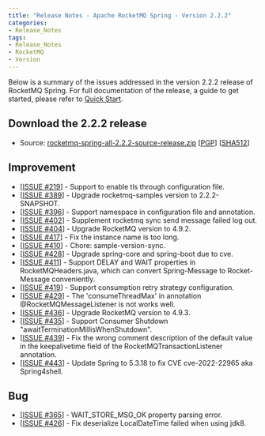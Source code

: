 ```yaml
---
title: "Release Notes - Apache RocketMQ Spring - Version 2.2.2"
categories:
- Release_Notes
tags:
- Release_Notes
- RocketMQ
- Version
---
```


Below is a summary of the issues addressed in the version 2.2.2 release of RocketMQ Spring. For full documentation of the release, a guide to get started, please refer to [Quick Start](https://github.com/apache/rocketmq-spring).


<h2> Download the 2.2.2 release</h2>

* Source: [rocketmq-spring-all-2.2.2-source-release.zip](https://www.apache.org/dyn/closer.cgi?path=rocketmq/rocketmq-spring/2.2.2/rocketmq-spring-rocketmq-spring-all-2.2.2.zip) [[PGP](https://archive.apache.org/dist/rocketmq/rocketmq-spring/2.2.1/rocketmq-spring-all-2.2.1-source-release.zip.asc)] [[SHA512](https://archive.apache.org/dist/rocketmq/rocketmq-spring/2.2.2/rocketmq-spring-rocketmq-spring-all-2.2.2.zip.sha512)]


## Improvement
<ul>
<li>[<a href='https://github.com/apache/rocketmq-spring/issues/219'>ISSUE #219</a>] -  Support to enable tls through configuration file.
</li>
<li>[<a href='https://github.com/apache/rocketmq-spring/issues/389'>ISSUE #389</a>] -  Upgrade rocketmq-samples version to 2.2.2-SNAPSHOT.
</li>
<li>[<a href='https://github.com/apache/rocketmq-spring/issues/396'>ISSUE #396</a>] -  Support namespace in configuration file and annotation.
</li>
<li>[<a href='https://github.com/apache/rocketmq-spring/issues/402'>ISSUE #402</a>] -  Supplement rocketmq sync send message failed log out.
</li>
<li>[<a href='https://github.com/apache/rocketmq-spring/issues/404'>ISSUE #404</a>] -  Upgrade RocketMQ version to 4.9.2.
</li>
<li>[<a href='https://github.com/apache/rocketmq-spring/issues/417'>ISSUE #417</a>] -  Fix the instance name is too long.
</li>
<li>[<a href='https://github.com/apache/rocketmq-spring/issues/410'>ISSUE #410</a>] -  Chore: sample-version-sync.
</li>
<li>[<a href='https://github.com/apache/rocketmq-spring/issues/428'>ISSUE #428</a>] -  Upgrade spring-core and spring-boot due to cve.
</li>
<li>[<a href='https://github.com/apache/rocketmq-spring/issues/411'>ISSUE #411</a>] -  Support DELAY and WAIT properties in RocketMQHeaders.java, which can convert Spring-Message to Rocket-Message conveniently.
</li>
<li>[<a href='https://github.com/apache/rocketmq-spring/issues/419'>ISSUE #419</a>] -  Support consumption retry strategy configuration.
</li>
<li>[<a href='https://github.com/apache/rocketmq-spring/issues/429'>ISSUE #429</a>] -  The 'consumeThreadMax' in annotation @RocketMQMessageListener is not works well.
</li>
<li>[<a href='https://github.com/apache/rocketmq-spring/issues/436'>ISSUE #436</a>] -  Upgrade RocketMQ version to 4.9.3.
</li>
<li>[<a href='https://github.com/apache/rocketmq-spring/issues/435'>ISSUE #435</a>] -  Support Consumer Shutdown "awaitTerminationMillisWhenShutdown".
</li>
<li>[<a href='https://github.com/apache/rocketmq-spring/issues/439'>ISSUE #439</a>] -  Fix the wrong comment description of the default value in the keepalivetime field of the RocketMQTransactionListener annotation.
</li>
<li>[<a href='https://github.com/apache/rocketmq-spring/issues/443'>ISSUE #443</a>] -  Update Spring to 5.3.18 to fix CVE cve-2022-22965 aka Spring4shell.
</li>
</ul>

## Bug
<ul>
<li>[<a href='https://github.com/apache/rocketmq-spring/issues/365'>ISSUE #365</a>] -  WAIT_STORE_MSG_OK property parsing error.
</li>
<li>[<a href='https://github.com/apache/rocketmq-spring/issues/426'>ISSUE #426</a>] -  Fix deserialize LocalDateTime failed when using jdk8.
</li>
</ul>